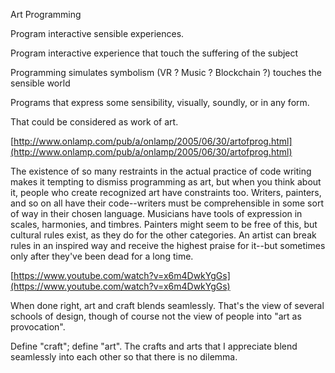 Art Programming

Program interactive sensible experiences.

Program interactive experience that touch the suffering of the subject

Programming simulates symbolism (VR ? Music ? Blockchain ?) touches the sensible world

Programs that express some sensibility, visually, soundly, or in any form.

That could be considered as work of art.

[http://www.onlamp.com/pub/a/onlamp/2005/06/30/artofprog.html](http://www.onlamp.com/pub/a/onlamp/2005/06/30/artofprog.html)

The existence of so many restraints in the actual practice of code writing makes it tempting to dismiss programming as art, but when you think about it, people who create recognized art have constraints too. Writers, painters, and so on all have their code--writers must be comprehensible in some sort of way in their chosen language. Musicians have tools of expression in scales, harmonies, and timbres. Painters might seem to be free of this, but cultural rules exist, as they do for the other categories. An artist can break rules in an inspired way and receive the highest praise for it--but sometimes only after they've been dead for a long time.

[https://www.youtube.com/watch?v=x6m4DwkYgGs](https://www.youtube.com/watch?v=x6m4DwkYgGs)

When done right, art and craft blends seamlessly. That's the view of several schools of design, though of course not the view of people into "art as provocation".

Define "craft"; define "art". The crafts and arts that I appreciate blend seamlessly into each other so that there is no dilemma.